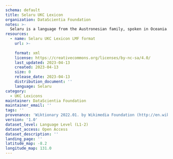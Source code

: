 ```yaml
---
schema: default
title: Selaru UKC Lexicon
organization: DataScientia Foundation
notes: >-
  Selaru is a language from the Austronesian family, spoken in Oceania. The UKC Lexicon of Selaru is represented as a lexico-semantic network. It consists of words, word senses, synsets, as well as sense-level and synset-level relationships.
resources:
  - name: Selaru UKC Lexicon LMF format
    url: >-
      
    format: xml
    license: https://creativecommons.org/licenses/by-nc-sa/4.0/
    last_updated: 2023-04-13
    created: 2023-04-13
    size: 0
    release_date: 2023-04-13
    distribution_document: ''
    language: Selaru
category:
  - UKC Lexicons
maintainer: DataScientia Foundation
maintainer_email: ''
tags: ''
provenance: 'Wiktionary 2022.01. by Wikimedia Foundation (http://en.wiktionary.org); Princeton WordNet 2.1 by Princeton University (https://wordnet.princeton.edu)'
version: '1.0'
dataset_level: Language Level (L1-2)
dataset_access: Open Access
dataset_description: ''
landing_page: ''
latitude_map: -8.2
longitude_map: 131.0
---
```

